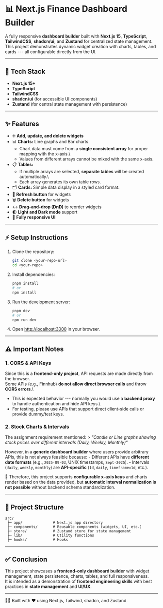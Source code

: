 # 📊 Next.js Finance Dashboard Builder

A fully responsive **dashboard builder** built with **Next.js 15**,
**TypeScript**, **TailwindCSS**, **shadcn/ui**, and **Zustand** for
centralized state management.\
This project demonstrates dynamic widget creation with charts, tables,
and cards --- all configurable directly from the UI.

------------------------------------------------------------------------

## 🚀 Tech Stack

-   **Next.js 15+**
-   **TypeScript**
-   **TailwindCSS**
-   **shadcn/ui** (for accessible UI components)
-   **Zustand** (for central state management with persistence)

------------------------------------------------------------------------

## ✨ Features

-   ➕ **Add, update, and delete widgets**
-   📊 **Charts:** Line graphs and Bar charts
    -   Chart data must come from a **single consistent array** for
        proper mapping with the x-axis.\
    -   Values from different arrays cannot be mixed with the same
        x-axis.
-   📋 **Tables:**
    -   If multiple arrays are selected, **separate tables** will be
        created automatically.\
    -   Each array generates its own table rows.
-   🗂️ **Cards:** Simple data display in a styled card format.
-   🔄 **Refresh button** for widgets
-   🗑️ **Delete button** for widgets
-   ↔️ **Drag-and-drop (DnD)** to reorder widgets
-   🌓 **Light and Dark mode** support
-   📱 **Fully responsive UI**

------------------------------------------------------------------------

## ⚡ Setup Instructions

1.  Clone the repository:

    ``` bash
    git clone <your-repo-url>
    cd <your-repo>
    ```

2.  Install dependencies:

    ``` bash
    pnpm install
    # or
    npm install
    ```

3.  Run the development server:

    ``` bash
    pnpm dev
    # or
    npm run dev
    ```

4.  Open <http://localhost:3000> in your browser.

------------------------------------------------------------------------

## ⚠️ Important Notes

### 1. CORS & API Keys

Since this is a **frontend-only project**, API requests are made
directly from the browser.\
Some APIs (e.g., Finnhub) **do not allow direct browser calls** and
throw **CORS errors**.\
- This is expected behavior --- normally you would use a **backend
proxy** to handle authentication and hide API keys.\
- For testing, please use APIs that support direct client-side calls or
provide dummy/test keys.

### 2. Stock Charts & Intervals

The assignment requirement mentioned: \> *"Candle or Line graphs showing
stock prices over different intervals (Daily, Weekly, Monthly)"*

However, in a **generic dashboard builder** where users provide
arbitrary APIs, this is not always feasible because: - Different APIs
have **different date formats** (e.g., `2025-09-03`, UNIX timestamps,
`Sept-2025`). - Intervals (`daily`, `weekly`, `monthly`) are
**API-specific** (`1d`, `daily`, `timeframe=1d`, etc.).

📌 Therefore, this project supports **configurable x-axis keys** and
charts render based on the data provided, but **automatic interval
normalization is not possible** without backend schema standardization.

------------------------------------------------------------------------

## 📂 Project Structure

    src/
     ├─ app/              # Next.js app directory
     ├─ components/       # Reusable components (widgets, UI, etc.)
     ├─ store/            # Zustand store for state management
     ├─ lib/              # Utility functions
     ├─ hooks/            # Hooks

------------------------------------------------------------------------

## ✅ Conclusion

This project showcases a **frontend-only dashboard builder** with widget
management, state persistence, charts, tables, and full responsiveness.\
It is intended as a demonstration of **frontend engineering skills**
with best practices in **state management** and **UI/UX**.

------------------------------------------------------------------------

👨‍💻 Built with ❤️ using Next.js, Tailwind, shadcn, and Zustand.
